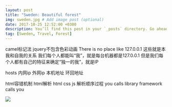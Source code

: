 ```yaml
---
layout: post
title: "Sweden: Beautiful forest"
img: sweden.jpg # Add image post (optional)
date: 2017-10-25 12:52:00 +0300
description: You’ll find this post in your `_posts` directory. Go ahead and edit it and re-build the site to see your changes. # Add post description (optional)
tag: [Sweden, Travel, Forest]
---
```


camel标记法
jquery不包含色彩动画
There is no place like 127.0.0.1
这些就是本我和自我的关系
我们每个人都能叫“我”，就是每台机器都是127.0.0.1
但是我们每个人都有自己的特征来确定“独一的我”，就是IP

hosts
内网ip
外网ip
本机地址  环回地址

html容错机制
html解析
html css js 解析顺序过程
you calls library
framework calls you

![](~/TIM图片20170509184655.jpg)

